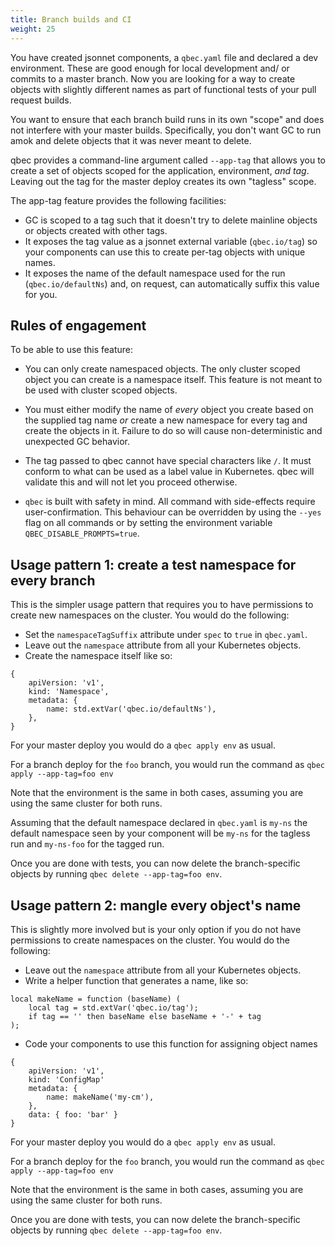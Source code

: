 ```yaml
---
title: Branch builds and CI
weight: 25
---
```


You have created jsonnet components, a `qbec.yaml` file and declared a dev environment. These are
good enough for local development and/ or commits to a master branch. Now you are looking for a
way to create objects with slightly different names as part of functional tests of your pull request builds.

You want to ensure that each branch build runs in its own "scope" and does not interfere with your master builds.
Specifically, you don't want GC to run amok and delete objects that it was never meant to delete.

qbec provides a command-line argument called `--app-tag` that allows you to create a set of objects scoped
for the application, environment, _and tag_. Leaving out the tag for the master deploy creates its own
"tagless" scope.

The app-tag feature provides the following facilities:

* GC is scoped to a tag such that it doesn't try to delete mainline objects or objects created with other tags.
* It exposes the tag value as a jsonnet external variable (`qbec.io/tag`) so your components can use this to create per-tag objects with unique
  names.
* It exposes the name of the default namespace used for the run (`qbec.io/defaultNs`) and, on request, can automatically
  suffix this value for you.

## Rules of engagement

To be able to use this feature:

* You can only create namespaced objects. The only cluster scoped object you can create is a namespace itself.
  This feature is not meant to be used with cluster scoped objects.

* You must either modify the name of _every_ object you create based on the supplied tag name _or_
  create a new namespace for every tag and create the objects in it. Failure to do so will cause non-deterministic and
  unexpected GC behavior.

* The tag passed to qbec cannot have special characters like `/`. It must conform to what can be used as a label
  value in Kubernetes. qbec will validate this and will not let you proceed otherwise.

* `qbec` is built with safety in mind. All command with side-effects require user-confirmation. This behaviour can be overridden by using
the `--yes` flag on all commands or by setting the environment variable `QBEC_DISABLE_PROMPTS=true`.

## Usage pattern 1: create a test namespace for every branch

This is the simpler usage pattern that requires you to have permissions to create new namespaces on the cluster.
You would do the following:

* Set the `namespaceTagSuffix` attribute under `spec` to `true` in `qbec.yaml`.
* Leave out the `namespace` attribute from all your Kubernetes objects.
* Create the namespace itself like so:

```jsonnet
{
    apiVersion: 'v1',
    kind: 'Namespace',
    metadata: {
        name: std.extVar('qbec.io/defaultNs'),
    },
}
```

For your master deploy you would do a `qbec apply env` as usual.

For a branch deploy for the `foo`  branch, you would run the command as `qbec apply --app-tag=foo env`

Note that the environment is the same in both cases, assuming you are using the same cluster for both runs.

Assuming that the default namespace declared in `qbec.yaml` is `my-ns` the default namespace seen by your component
will be `my-ns` for the tagless run and `my-ns-foo` for the tagged run.

Once you are done with tests, you can now delete the branch-specific objects by running
`qbec delete --app-tag=foo env`.

## Usage pattern 2: mangle every object's name

This is slightly more involved but is your only option if you do not have permissions to create namespaces on the cluster.
You would do the following:

* Leave out the `namespace` attribute from all your Kubernetes objects.
* Write a helper function that generates a name, like so:

```jsonnet
local makeName = function (baseName) (
    local tag = std.extVar('qbec.io/tag');
    if tag == '' then baseName else baseName + '-' + tag
);
```
* Code your components to use this function for assigning object names

```jsonnet
{
    apiVersion: 'v1',
    kind: 'ConfigMap'
    metadata: {
        name: makeName('my-cm'),
    },
    data: { foo: 'bar' }
}
```

For your master deploy you would do a `qbec apply env` as usual.

For a branch deploy for the `foo`  branch, you would run the command as `qbec apply --app-tag=foo env`

Note that the environment is the same in both cases, assuming you are using the same cluster for both runs.

Once you are done with tests, you can now delete the branch-specific objects by running
`qbec delete --app-tag=foo env`.
